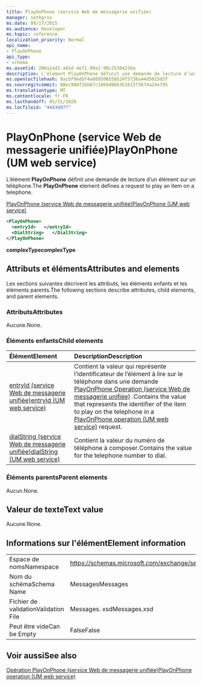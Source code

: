 ```yaml
---
title: PlayOnPhone (service Web de messagerie unifiée)
manager: sethgros
ms.date: 09/17/2015
ms.audience: Developer
ms.topic: reference
localization_priority: Normal
api_name:
- PlayOnPhone
api_type:
- schema
ms.assetid: 206a2ad1-a01d-4e71-99a1-90c2530423da
description: L’élément PlayOnPhone définit une demande de lecture d’un élément sur un téléphone.
ms.openlocfilehash: 9acbf9edbf4a889506558b24f5736a44d5015d3f
ms.sourcegitcommit: 88ec988f2bb67c1866d06b361615f3674a24e795
ms.translationtype: MT
ms.contentlocale: fr-FR
ms.lasthandoff: 05/31/2020
ms.locfileid: "44434077"
---
```

# <a name="playonphone-um-web-service"></a><span data-ttu-id="dd080-103">PlayOnPhone (service Web de messagerie unifiée)</span><span class="sxs-lookup"><span data-stu-id="dd080-103">PlayOnPhone (UM web service)</span></span>

<span data-ttu-id="dd080-104">L’élément **PlayOnPhone** définit une demande de lecture d’un élément sur un téléphone.</span><span class="sxs-lookup"><span data-stu-id="dd080-104">The **PlayOnPhone** element defines a request to play an item on a telephone.</span></span> 
  
[<span data-ttu-id="dd080-105">PlayOnPhone (service Web de messagerie unifiée)</span><span class="sxs-lookup"><span data-stu-id="dd080-105">PlayOnPhone (UM web service)</span></span>](playonphone-um-web-service.md)
  
```xml
<PlayOnPhone>
  <entryId>   </entryId>
  <DialString>   </DialString>
</PlayOnPhone>
```

 <span data-ttu-id="dd080-106">**complexType**</span><span class="sxs-lookup"><span data-stu-id="dd080-106">**complexType**</span></span>
## <a name="attributes-and-elements"></a><span data-ttu-id="dd080-107">Attributs et éléments</span><span class="sxs-lookup"><span data-stu-id="dd080-107">Attributes and elements</span></span>

<span data-ttu-id="dd080-108">Les sections suivantes décrivent les attributs, les éléments enfants et les éléments parents.</span><span class="sxs-lookup"><span data-stu-id="dd080-108">The following sections describe attributes, child elements, and parent elements.</span></span>
  
### <a name="attributes"></a><span data-ttu-id="dd080-109">Attributs</span><span class="sxs-lookup"><span data-stu-id="dd080-109">Attributes</span></span>

<span data-ttu-id="dd080-110">Aucune.</span><span class="sxs-lookup"><span data-stu-id="dd080-110">None.</span></span>
  
### <a name="child-elements"></a><span data-ttu-id="dd080-111">Éléments enfants</span><span class="sxs-lookup"><span data-stu-id="dd080-111">Child elements</span></span>

|<span data-ttu-id="dd080-112">**Élément**</span><span class="sxs-lookup"><span data-stu-id="dd080-112">**Element**</span></span>|<span data-ttu-id="dd080-113">**Description**</span><span class="sxs-lookup"><span data-stu-id="dd080-113">**Description**</span></span>|
|:-----|:-----|
|[<span data-ttu-id="dd080-114">entryId (service Web de messagerie unifiée)</span><span class="sxs-lookup"><span data-stu-id="dd080-114">entryId (UM web service)</span></span>](entryid-um-web-service.md) <br/> |<span data-ttu-id="dd080-115">Contient la valeur qui représente l’identificateur de l’élément à lire sur le téléphone dans une demande [PlayOnPhone Operation (service Web de messagerie unifiée)](playonphone-operation-um-web-service.md) .</span><span class="sxs-lookup"><span data-stu-id="dd080-115">Contains the value that represents the identifier of the item to play on the telephone in a [PlayOnPhone operation (UM web service)](playonphone-operation-um-web-service.md) request.</span></span>  <br/> |
|[<span data-ttu-id="dd080-116">dialString (service Web de messagerie unifiée)</span><span class="sxs-lookup"><span data-stu-id="dd080-116">dialString (UM web service)</span></span>](dialstring-um-web-service.md) <br/> |<span data-ttu-id="dd080-117">Contient la valeur du numéro de téléphone à composer.</span><span class="sxs-lookup"><span data-stu-id="dd080-117">Contains the value for the telephone number to dial.</span></span>  <br/> |
   
### <a name="parent-elements"></a><span data-ttu-id="dd080-118">Éléments parents</span><span class="sxs-lookup"><span data-stu-id="dd080-118">Parent elements</span></span>

<span data-ttu-id="dd080-119">Aucun.</span><span class="sxs-lookup"><span data-stu-id="dd080-119">None.</span></span>
  
## <a name="text-value"></a><span data-ttu-id="dd080-120">Valeur de texte</span><span class="sxs-lookup"><span data-stu-id="dd080-120">Text value</span></span>

<span data-ttu-id="dd080-121">Aucune.</span><span class="sxs-lookup"><span data-stu-id="dd080-121">None.</span></span>
  
## <a name="element-information"></a><span data-ttu-id="dd080-122">Informations sur l'élément</span><span class="sxs-lookup"><span data-stu-id="dd080-122">Element information</span></span>

|||
|:-----|:-----|
|<span data-ttu-id="dd080-123">Espace de noms</span><span class="sxs-lookup"><span data-stu-id="dd080-123">Namespace</span></span>  <br/> |https://schemas.microsoft.com/exchange/services/2006/messages  <br/> |
|<span data-ttu-id="dd080-124">Nom du schéma</span><span class="sxs-lookup"><span data-stu-id="dd080-124">Schema Name</span></span>  <br/> |<span data-ttu-id="dd080-125">Messages</span><span class="sxs-lookup"><span data-stu-id="dd080-125">Messages</span></span>  <br/> |
|<span data-ttu-id="dd080-126">Fichier de validation</span><span class="sxs-lookup"><span data-stu-id="dd080-126">Validation File</span></span>  <br/> |<span data-ttu-id="dd080-127">Messages. xsd</span><span class="sxs-lookup"><span data-stu-id="dd080-127">Messages.xsd</span></span>  <br/> |
|<span data-ttu-id="dd080-128">Peut être vide</span><span class="sxs-lookup"><span data-stu-id="dd080-128">Can be Empty</span></span>  <br/> |<span data-ttu-id="dd080-129">False</span><span class="sxs-lookup"><span data-stu-id="dd080-129">False</span></span>  <br/> |
   
## <a name="see-also"></a><span data-ttu-id="dd080-130">Voir aussi</span><span class="sxs-lookup"><span data-stu-id="dd080-130">See also</span></span>



[<span data-ttu-id="dd080-131">Opération PlayOnPhone (service Web de messagerie unifiée)</span><span class="sxs-lookup"><span data-stu-id="dd080-131">PlayOnPhone operation (UM web service)</span></span>](playonphone-operation-um-web-service.md)

